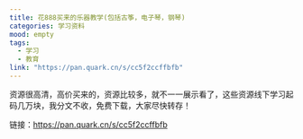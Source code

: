 ```yaml
---
title: 花888买来的乐器教学(包括古筝，电子琴，钢琴)
categories: 学习资料
mood: empty
tags:
  - 学习
  - 教育
link: "https://pan.quark.cn/s/cc5f2ccffbfb"
---
```





资源很高清，高价买来的，资源比较多，就不一一展示看了，这些资源线下学习起码几万块，我分文不收，免费下载，大家尽快转存！




链接：https://pan.quark.cn/s/cc5f2ccffbfb














